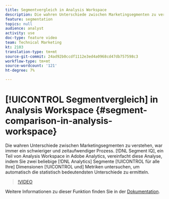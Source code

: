 ```yaml
---
title: Segmentvergleich in Analysis Workspace
description: Die wahren Unterschiede zwischen Marketingsegmenten zu verstehen, war immer ein schwieriger und zeitaufwendiger Prozess. Segment-IQ, Teil von Analysis Workspace in Adobe Analytics, vereinfacht diese Analyse, indem Sie zwei beliebige Analytics-Segmente für alle Ihre Dimensionen und Metriken untersuchen, um automatisch die statistisch bedeutendsten Unterschiede zu ermitteln.
feature: segmentation
topics: null
audience: analyst
activity: use
doc-type: feature video
team: Technical Marketing
kt: 2103
translation-type: tm+mt
source-git-commit: 24ad92b0ccdf1112e3ed4a0968cd47db757598c3
workflow-type: tm+mt
source-wordcount: '121'
ht-degree: 7%

---
```



# [!UICONTROL Segmentvergleich] in Analysis Workspace {#segment-comparison-in-analysis-workspace}

Die wahren Unterschiede zwischen Marketingsegmenten zu verstehen, war immer ein schwieriger und zeitaufwendiger Prozess. [!DNL Segment IQ], ein Teil von Analysis Workspace in Adobe Analytics, vereinfacht diese Analyse, indem Sie zwei beliebige [!DNL Analytics] Segmente [!UICONTROL für alle Ihre] Dimensionen [!UICONTROL und] Metriken  untersuchen, um automatisch die statistisch bedeutendsten Unterschiede zu ermitteln.

>[!VIDEO](https://video.tv.adobe.com/v/23976/?quality=12)

Weitere Informationen zu dieser Funktion finden Sie in der [Dokumentation](https://marketing.adobe.com/resources/help/de_DE/analytics/analysis-workspace/segment-comparison.html).
